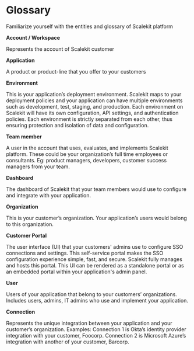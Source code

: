 # Glossary

Familiarize yourself with the entities and glossary of Scalekit platform

**Account / Workspace**

Represents the account of Scalekit customer

**Application**

A product or product-line that you offer to your customers

**Environment**

This is your application’s deployment environment. Scalekit maps to your deployment policies and your application can have multiple environments such as development, test, staging, and production. Each environment on Scalekit will have its own configuration, API settings, and authentication policies. Each environment is strictly separated from each other, thus ensuring protection and isolation of data and configuration.

**Team member**

A user in the account that uses, evaluates, and implements Scalekit platform. These could be your organization’s full time employees or consultants. Eg: product managers, developers, customer success managers from your team.

**Dashboard**

The dashboard of Scalekit that your team members would use to configure and integrate with your application.

**Organization**

This is your customer’s organization. Your application’s users would belong to this organization.

**Customer Portal**

The user interface (UI) that your customers' admins use to configure SSO connections and settings. This self-service portal makes the SSO configuration experience simple, fast, and secure. Scalekit fully manages and hosts this portal. This UI can be rendered as a standalone portal or as an embedded portal within your application's admin panel.

**User**

Users of your application that belong to your customers’ organizations. Includes users, admins, IT admins who use and implement your application.

**Connection**

Represents the unique integration between your application and your customer’s organization. Examples: Connection 1 is Okta’s identity provider integration with your customer, Foocorp. Connection 2 is Microsoft Azure’s integration with another of your customer, Barcorp.